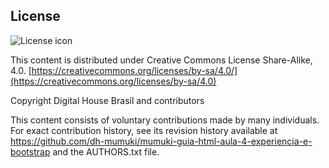 ## License
![License icon](https://licensebuttons.net/l/by-sa/3.0/88x31.png)

This content is distributed under Creative Commons License Share-Alike, 4.0. [https://creativecommons.org/licenses/by-sa/4.0/](https://creativecommons.org/licenses/by-sa/4.0)

Copyright Digital House Brasil and contributors

This content consists of voluntary contributions made by many
individuals. For exact contribution history, see its revision history
available at https://github.com/dh-mumuki/mumuki-guia-html-aula-4-experiencia-e-bootstrap and the AUTHORS.txt file.

